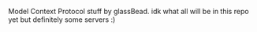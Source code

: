 Model Context Protocol stuff by glassBead. idk what all will be in this repo yet but definitely some servers :)
